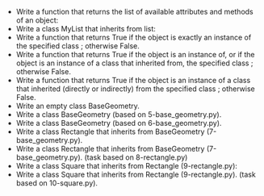 - Write a function that returns the list of available attributes and methods of an object:  
- Write a class MyList that inherits from list:  
- Write a function that returns True if the object is exactly an instance of the specified class ; otherwise False.  
- Write a function that returns True if the object is an instance of, or if the object is an instance of a class that inherited from, the specified class ; otherwise False.  
- Write a function that returns True if the object is an instance of a class that inherited (directly or indirectly) from the specified class ; otherwise False.  
- Write an empty class BaseGeometry.  
- Write a class BaseGeometry (based on 5-base_geometry.py).  
- Write a class BaseGeometry (based on 6-base_geometry.py).  
- Write a class Rectangle that inherits from BaseGeometry (7-base_geometry.py).
- Write a class Rectangle that inherits from BaseGeometry (7-base_geometry.py). (task based on 8-rectangle.py)
- Write a class Square that inherits from Rectangle (9-rectangle.py):
- Write a class Square that inherits from Rectangle (9-rectangle.py). (task based on 10-square.py).

